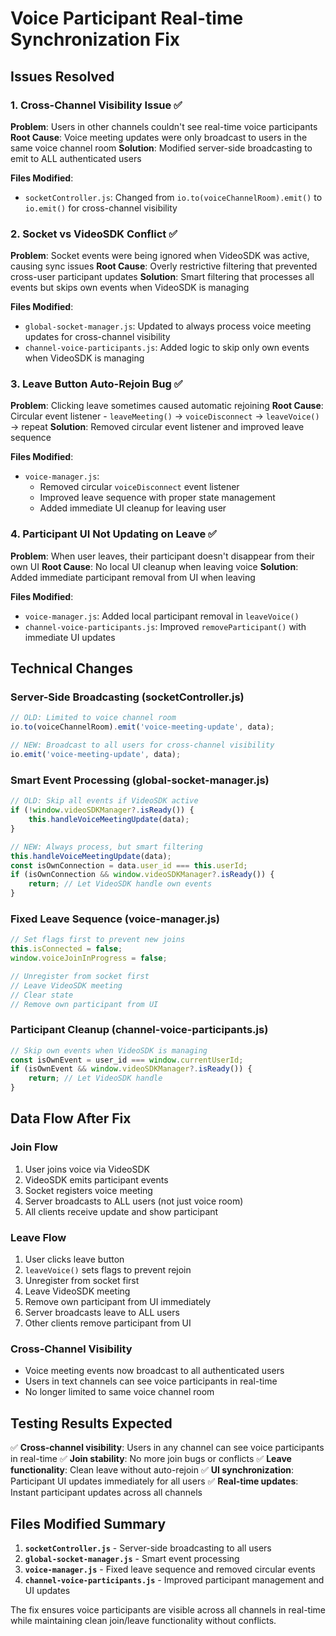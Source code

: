 # Voice Participant Real-time Synchronization Fix

## Issues Resolved

### 1. Cross-Channel Visibility Issue ✅
**Problem**: Users in other channels couldn't see real-time voice participants
**Root Cause**: Voice meeting updates were only broadcast to users in the same voice channel room
**Solution**: Modified server-side broadcasting to emit to ALL authenticated users

**Files Modified**:
- `socketController.js`: Changed from `io.to(voiceChannelRoom).emit()` to `io.emit()` for cross-channel visibility

### 2. Socket vs VideoSDK Conflict ✅
**Problem**: Socket events were being ignored when VideoSDK was active, causing sync issues
**Root Cause**: Overly restrictive filtering that prevented cross-user participant updates
**Solution**: Smart filtering that processes all events but skips own events when VideoSDK is managing

**Files Modified**:
- `global-socket-manager.js`: Updated to always process voice meeting updates for cross-channel visibility
- `channel-voice-participants.js`: Added logic to skip only own events when VideoSDK is managing

### 3. Leave Button Auto-Rejoin Bug ✅
**Problem**: Clicking leave sometimes caused automatic rejoining
**Root Cause**: Circular event listener - `leaveMeeting()` → `voiceDisconnect` → `leaveVoice()` → repeat
**Solution**: Removed circular event listener and improved leave sequence

**Files Modified**:
- `voice-manager.js`: 
  - Removed circular `voiceDisconnect` event listener
  - Improved leave sequence with proper state management
  - Added immediate UI cleanup for leaving user

### 4. Participant UI Not Updating on Leave ✅
**Problem**: When user leaves, their participant doesn't disappear from their own UI
**Root Cause**: No local UI cleanup when leaving voice
**Solution**: Added immediate participant removal from UI when leaving

**Files Modified**:
- `voice-manager.js`: Added local participant removal in `leaveVoice()`
- `channel-voice-participants.js`: Improved `removeParticipant()` with immediate UI updates

## Technical Changes

### Server-Side Broadcasting (socketController.js)
```javascript
// OLD: Limited to voice channel room
io.to(voiceChannelRoom).emit('voice-meeting-update', data);

// NEW: Broadcast to all users for cross-channel visibility
io.emit('voice-meeting-update', data);
```

### Smart Event Processing (global-socket-manager.js)
```javascript
// OLD: Skip all events if VideoSDK active
if (!window.videoSDKManager?.isReady()) {
    this.handleVoiceMeetingUpdate(data);
}

// NEW: Always process, but smart filtering
this.handleVoiceMeetingUpdate(data);
const isOwnConnection = data.user_id === this.userId;
if (isOwnConnection && window.videoSDKManager?.isReady()) {
    return; // Let VideoSDK handle own events
}
```

### Fixed Leave Sequence (voice-manager.js)
```javascript
// Set flags first to prevent new joins
this.isConnected = false;
window.voiceJoinInProgress = false;

// Unregister from socket first
// Leave VideoSDK meeting
// Clear state
// Remove own participant from UI
```

### Participant Cleanup (channel-voice-participants.js)
```javascript
// Skip own events when VideoSDK is managing
const isOwnEvent = user_id === window.currentUserId;
if (isOwnEvent && window.videoSDKManager?.isReady()) {
    return; // Let VideoSDK handle
}
```

## Data Flow After Fix

### Join Flow
1. User joins voice via VideoSDK
2. VideoSDK emits participant events
3. Socket registers voice meeting
4. Server broadcasts to ALL users (not just voice room)
5. All clients receive update and show participant

### Leave Flow
1. User clicks leave button
2. `leaveVoice()` sets flags to prevent rejoin
3. Unregister from socket first
4. Leave VideoSDK meeting
5. Remove own participant from UI immediately
6. Server broadcasts leave to ALL users
7. Other clients remove participant from UI

### Cross-Channel Visibility
- Voice meeting events now broadcast to all authenticated users
- Users in text channels can see voice participants in real-time
- No longer limited to same voice channel room

## Testing Results Expected

✅ **Cross-channel visibility**: Users in any channel can see voice participants in real-time
✅ **Join stability**: No more join bugs or conflicts
✅ **Leave functionality**: Clean leave without auto-rejoin
✅ **UI synchronization**: Participant UI updates immediately for all users
✅ **Real-time updates**: Instant participant updates across all channels

## Files Modified Summary

1. **`socketController.js`** - Server-side broadcasting to all users
2. **`global-socket-manager.js`** - Smart event processing
3. **`voice-manager.js`** - Fixed leave sequence and removed circular events
4. **`channel-voice-participants.js`** - Improved participant management and UI updates

The fix ensures voice participants are visible across all channels in real-time while maintaining clean join/leave functionality without conflicts.
